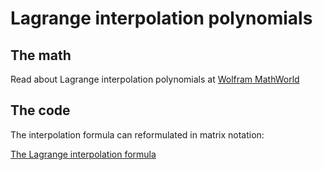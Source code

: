 # Lagrange interpolation polynomials

## The math

Read about Lagrange interpolation polynomials at [Wolfram
MathWorld](http://mathworld.wolfram.com/LagrangeInterpolatingPolynomial.html)

## The code

The interpolation formula can reformulated in matrix notation:

[The Lagrange interpolation formula](lip_equation.png?raw=true "The Lagrange interpolation formula")

<!--
```tex
Represent any function $f=f(x)$ along \(x=(x_{1}, x_{2},\dots
x_{j},\dots x_{N})\) with a $M-1$ order Lagrange interpolation
polynomial:

\begin{align*}
  f(x_{j}) &\approx \sum_{i=0}^{M} f_i \prod_{k=0}^{M} (\vec{v}^{k}\otimes\vec{u}^{k})_{ij} \\
    &= \sum_{i} f_i \prod_k (\vec{v}\otimes\vec{u})_{ij}^{k}\\
    v^{k}_{j} &= x_{j} - x_{k} \\
    u^{k}_{i} &= \begin{cases}
      (x_{i}-x_{k})^{-1} & i \neq k \\
      1 & i = k
    \end{cases}
\end{align*}

where the grid points $x_{i}$ satisfy $f(x_{i})\equiv f_{i}$ and the
product is over the grid points.
```
-->


